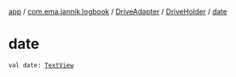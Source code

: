 [app](../../../index.md) / [com.ema.jannik.logbook](../../index.md) / [DriveAdapter](../index.md) / [DriveHolder](index.md) / [date](./date.md)

# date

`val date: `[`TextView`](https://developer.android.com/reference/android/widget/TextView.html)